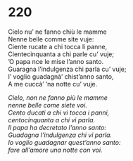# 220
  
Cielo nu’ ne fanno chiù le mamme  
Nenne belle comme site vuje:  
Ciente rucate a chi tocca li panne,  
Cientecinquanta a chi parle cu’ vuje;  
’O papa nce le mise l’anno santo.  
Guaragna l’indulgenza chi parla cu’ vuje;  
I’ voglio guadagnà’ chist’anno santo,  
A me cuccà’ ’na notte cu’ vuje.

*Cielo, non ne fanno più le mamme  
nenne belle come siete voi.  
Cento ducati a chi vi tocca i panni,  
centocinquanta a chi vi parla.  
Il papa ha decretato l’anno santo:  
Guadagna l’indulgenza chi vi parla.  
Io voglio guadagnar quest’anno santo:  
fare all’amore una notte con voi.*



